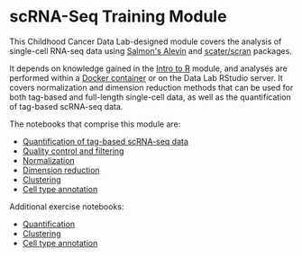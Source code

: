 # scRNA-Seq Training Module

This Childhood Cancer Data Lab-designed module covers the analysis of single-cell RNA-seq data using [Salmon's Alevin](https://salmon.readthedocs.io/en/latest/alevin.html) and [scater/scran](https://bioconductor.org/packages/devel/bioc/vignettes/scran/inst/doc/scran.html) packages.

It depends on knowledge gained in the [Intro to R](https://github.com/AlexsLemonade/training-modules/tree/master/intro-to-R-tidyverse) module, and analyses are performed within a [Docker container](https://github.com/AlexsLemonade/training-modules/blob/master/Dockerfile) or on the Data Lab RStudio server.
It covers normalization and dimension reduction methods that can be used for both tag-based and full-length single-cell data, as well as the quantification of tag-based scRNA-seq data.

The notebooks that comprise this module are:

- [Quantification of tag-based scRNA-seq data](https://alexslemonade.github.io/training-modules/scRNA-seq/01-scRNA_quant_qc.nb.html)
- [Quality control and filtering ](https://alexslemonade.github.io/training-modules/scRNA-seq/02-filtering_scRNA.nb.html)
- [Normalization](https://alexslemonade.github.io/training-modules/scRNA-seq/03-normalizing_scRNA.nb.html)
- [Dimension reduction](https://alexslemonade.github.io/training-modules/scRNA-seq/04-dimension_reduction_scRNA.nb.html)
- [Clustering](https://alexslemonade.github.io/training-modules/scRNA-seq/05-clustering_markers_scRNA.nb.html)
- [Cell type annotation](https://alexslemonade.github.io/training-modules/scRNA-seq/06-celltype_annotation.nb.html)


Additional exercise notebooks:

- [Quantification](https://github.com/AlexsLemonade/training-modules/blob/master/scRNA-seq/exercise_01-scrna_quant.Rmd)
- [Clustering](https://github.com/AlexsLemonade/training-modules/blob/master/scRNA-seq/exercise_02-scrna_clustering.Rmd)
- [Cell type annotation](https://github.com/AlexsLemonade/training-modules/blob/master/scRNA-seq/exercise_03-celltype.Rmd)
